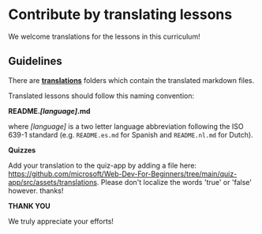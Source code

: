 # Contribute by translating lessons

We welcome translations for the lessons in this curriculum!

## Guidelines

There are [**translations**](https://github.com/microsoft/Web-Dev-For-Beginners/tree/main/1-getting-started-lessons/1-intro-to-programming-languages/translations) folders which contain the translated markdown files.

Translated lessons should follow this naming convention:

**README._[language]_.md**

where _[language]_ is a two letter language abbreviation following the ISO 639-1 standard (e.g. `README.es.md` for Spanish and `README.nl.md` for Dutch).

**Quizzes**

Add your translation to the quiz-app by adding a file here: https://github.com/microsoft/Web-Dev-For-Beginners/tree/main/quiz-app/src/assets/translations. Please don't localize the words 'true' or 'false' however. thanks!

**THANK YOU**

We truly appreciate your efforts!
